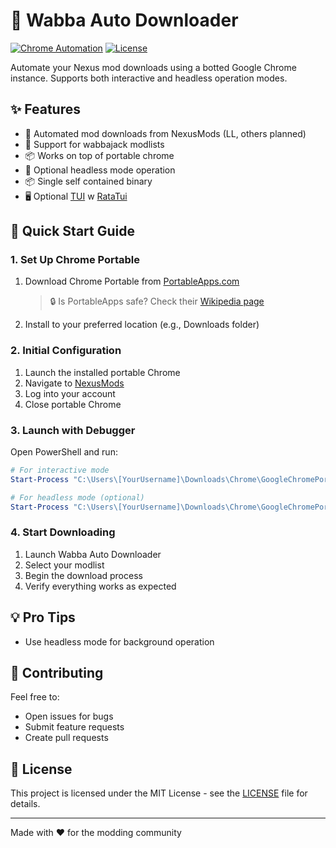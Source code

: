 # 🚀 Wabba Auto Downloader

[![Chrome Automation](https://img.shields.io/badge/Chrome-Automation-blue)](https://www.chromium.org/)
[![License](https://img.shields.io/badge/license-MIT-green.svg)](https://opensource.org/licenses/MIT)

Automate your Nexus mod downloads using a botted Google Chrome instance. Supports both interactive and headless operation modes.

## ✨ Features

- 🤖 Automated mod downloads from NexusMods (LL, others planned)
- 🎯 Support for wabbajack modlists
- 📦 Works on top of portable chrome
- 👻 Optional headless mode operation
- 📦 Single self contained binary
- 🖥️ Optional [TUI](https://github.com/awarebayes/wabbaauto/tree/release/src-tauri/cli) w [RataTui](https://ratatui.rs/)



## 🚀 Quick Start Guide

### 1. Set Up Chrome Portable

1. Download Chrome Portable from [PortableApps.com](https://portableapps.com/apps/internet/google_chrome_portable)
   > 🔒 Is PortableApps safe? Check their [Wikipedia page](https://en.wikipedia.org/wiki/PortableApps.com)
2. Install to your preferred location (e.g., Downloads folder)

### 2. Initial Configuration

1. Launch the installed portable Chrome
2. Navigate to [NexusMods](https://www.nexusmods.com)
3. Log into your account
4. Close portable Chrome

### 3. Launch with Debugger

Open PowerShell and run:

```powershell
# For interactive mode
Start-Process "C:\Users\[YourUsername]\Downloads\Chrome\GoogleChromePortable\GoogleChromePortable.exe" -ArgumentList "--remote-debugging-port=9222"

# For headless mode (optional)
Start-Process "C:\Users\[YourUsername]\Downloads\Chrome\GoogleChromePortable\GoogleChromePortable.exe" -ArgumentList "--remote-debugging-port=9222 --headless"
```

### 4. Start Downloading

1. Launch Wabba Auto Downloader
2. Select your modlist
3. Begin the download process
4. Verify everything works as expected

## 💡 Pro Tips

- Use headless mode for background operation

## 🤝 Contributing

Feel free to:
- Open issues for bugs
- Submit feature requests
- Create pull requests

## 📝 License

This project is licensed under the MIT License - see the [LICENSE](LICENSE) file for details.

---
Made with ❤️ for the modding community